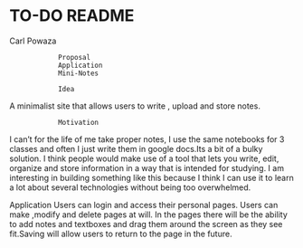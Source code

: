 # TO-DO README
Carl Powaza

                
                Proposal
                Application
                Mini-Notes

                Idea
A minimalist site that allows users to write , upload and store notes.

                Motivation
I can’t for the life of me take proper notes,
I use the same notebooks for 3 classes and 
often I just write them in google docs.Its a bit of a bulky solution.
I think people would make use of a tool that lets you write, edit, 
organize and store information in a way that is intended for studying.
I am interesting in building something like this because 
I think I can use it to learn a lot about several technologies 
without being too overwhelmed.

Application
Users can login  and access their personal pages.
Users can make ,modify and delete pages at will.
In the pages there will be the ability to add notes and textboxes 
and drag them around the screen as they see fit.Saving will allow users
to return to the page in the future.
